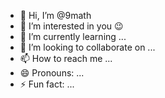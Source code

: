 - 👋 Hi, I’m @9math
- 👀 I’m interested in you 😉
- 🌱 I’m currently learning ...
- 💞️ I’m looking to collaborate on ...
- 📫 How to reach me ...
- 😄 Pronouns: ...
- ⚡ Fun fact: ...

<!---
9math/9math is a ✨ special ✨ repository because its `README.md` (this file) appears on your GitHub profile.
You can click the Preview link to take a look at your changes.
--->
